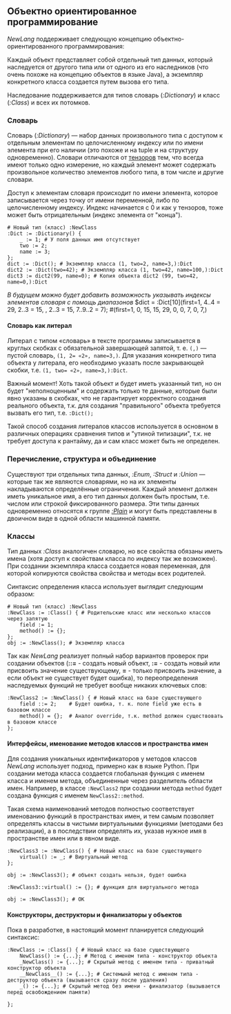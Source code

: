 ## Объектно ориентированное программирование

*NewLang* поддерживает следующую концепцию объектно-ориентированного программирования:

Каждый объект представляет собой отдельный тип данных, который наследуется от другого типа или от одного из его наследников (что очень похоже на концепцию объектов в языке Java), а экземпляр конкретного класса создается путем вызова его типа.

Наследование поддерживается для типов словарь (*:Dictionary*) и класс (*:Class*) и всех их потомков.

### Словарь

Словарь (*:Dictionary*) — набор данных произвольного типа с доступом к отдельным элементам по целочисленному индексу или по имени элемента при его наличии (это похоже и на tuple и на структуру одновременно). Словари отличаются от [тензоров](https://newlang.net/type_nor.html) тем, что всегда имеют только одно измерение, но каждый элемент может содержать произвольное количество элементов любого типа, в том числе и другие словари.

Доступ к элементам словаря происходит по имени элемента, которое записывается через точку от имени переменной, либо по целочисленному индексу. Индекс начинается с 0 и как у тензоров, тоже может быть отрицательным (индекс элемента от "конца").

```
# Новый тип (класс) :NewClass
:Dict := :Dictionary() {
    _ := 1; # У поля данных имя отсутствует
    two := 2;
    name := 3; 
};
dict := :Dict(); # Экземпляр класса (1, two=2, name=3,):Dict
dict2 := :Dict(two=42); # Экземпляр класса (1, two=42, name=100,):Dict
dict3 := dict2(99, name=0); # Копия объекта dict2 (99, two=42, name=0,):Dict

```

*В будущем можно будет добавить возможность указывать индексы элементов словаря с помощь диапазонов*
$dict = :Dict[10](first=1, 4..4 = 29, 2..3 = 15, , 2..3 = 15, 7..9..2 = 7); #(first=1, 0, 15, 15, 29, 0, 0, 7, 0, 7,)


#### Словарь как литерал
Литерал с типом «словарь» в тексте программы записывается в круглых скобках с обязательной завершающей запятой, т. е. `(,)` — пустой словарь, `(1, 2= «2», name=3,)`. Для указания конкретного типа объекта у литерала, его необходимо указать после закрывающей скобки, т.е. `(1, two= «2», name=3,):Dict`.

Важный момент! Хоть такой объект и будет иметь указанный тип, но он будет "неполноценным" и содержать только те данные, которые были явно указаны в скобках, что не гарантирует корректного создания реального объекта, т.к. для создания "правильного" объекта требуется вызвать его тип, т.е. `:Dict();`

Такой способ создания литералов классов используется в основном в различных операциях сравнения типов и "утиной типизации", т.к. не требует доступа к рантайму, да и сам класс может быть не определен.

### Перечисление, структура и объединение

Существуют три отдельных типа данных, *:Enum*, *:Struct* и *:Union* — которые так же являются словарями, но на их элементы накладываются определённые ограничения. Каждый элемент должен иметь уникальное имя, а его тип данных должен быть простым, т.е. числом или строкой фиксированного размера. Эти типы данных одновременно относятся к группе [*:Plain*](https://newlang.net/type_native.html) и могут быть представлены в двоичном виде в одной области машинной памяти.

### Классы
Тип данных *:Class* аналогичен словарю, но все свойства обязаны иметь имена (хотя доступ к свойствам класса по индексу так же возможен).
При создании экземпляра класса создается новая переменная, для которой копируются свойства свойства и методы всех родителей. 

Синтаксис определения класса использует выглядит следующим образом:
```
# Новый тип (класс) :NewClass
:NewClass := :Class() { # Родительские класс или несколько классов через запятую
    field := 1;
    method() := {};
};
obj := :NewClass(); # Экземпляр класса
```
Так как *NewLang* реализует полный набор вариантов проверок при создании объектов (**::=** - создать новый объект, **:=** - создать новый или присвоить значение существующему, **=** - только присвоить значение, а если объект не существует будет ошибка), то переопределения наследуемых функций не требует вообще никаких ключевых слов:
```
:NewClass2 := :NewClass() { # Новый класс на базе существующего
    field ::= 2;    # Будет ошибка, т. к. поле field уже есть в базовом классе
    method() = {};  # Аналог override, т.к. method должен существовать в базовом классе
};
```

#### Интерфейсы, именование методов классов и пространства имен
Для создания уникальных идентификаторов у методов классов *NewLang* использует подход, примерно как в языке Python. При создании метода класса создается глобальная функция с именем класса и именем метода, объединенные через разделитель области имен. 
Например, в классе `:NewClass2` при создании метода `method` будет создана функция с именем `NewClass2::method`.

Такая схема наименований методов полностью соответствует именованию функций в пространствах имен, и тем самым позволяет определять классы в чистыми виртуальными функциями (методами без реализации), а в последствии определять их, указав нужное имя в пространстве имен или в явном виде.

```
:NewClass3 := :NewClass() { # Новый класс на базе существующего
    virtual() := _; # Виртуальный метод
};

obj := :NewClass3(); # объект создать нельзя, будет ошибка

:NewClass3::virtual() := {}; # функция для виртуального метода

obj := :NewClass3(); # ОК

```

#### Конструкторы, деструкторы и финализаторы у объектов
Пока в разработке, в настоящий момент планируется следующий синтаксис:
```
:NewClass := :Class() { # Новый класс на базе существующего
    NewClass() := {...}; # Метод с именем типа - конструктор объекта
    _NewClass() := {...}; # Скрытый метод с именем типа - приватный конструктор объекта
    __NewClass__() := {...}; # Системынй метод с именем типа - деструктор объекта (вызывается сразу после удаления)
    _() := {...}; # Скрытый метод без имени - финализатор (вызывается перед освобождением памяти)

};
```

